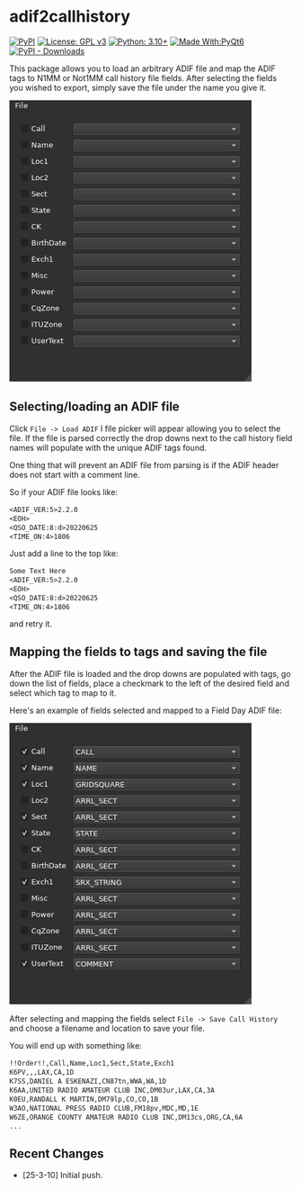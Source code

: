 # adif2callhistory

[![PyPI](https://img.shields.io/pypi/v/adif2callhistory)](https://pypi.org/project/adif2callhistory/)
[![License: GPL v3](https://img.shields.io/badge/License-GPLv3-blue.svg)](https://www.gnu.org/licenses/gpl-3.0)
[![Python: 3.10+](https://img.shields.io/badge/python-3.9+-blue.svg)](https://www.python.org/downloads/)
[![Made With:PyQt6](https://img.shields.io/badge/Made%20with-PyQt6-blue)](https://pypi.org/project/PyQt6/)
[![PyPI - Downloads](https://img.shields.io/pypi/dm/adif2callhistory)](https://pypi.org/project/adif2callhistory/)

This package allows you to load an arbitrary ADIF file and map the ADIF tags to N1MM or Not1MM call history file fields.
After selecting the fields you wished to export, simply save the file under the name you give it.

![main screen](https://github.com/mbridak/adif2callhistory/blob/main/pic/adif2callhistory_initial.png?raw=true)

## Selecting/loading an ADIF file

Click `File -> Load ADIF` I file picker will appear allowing you to select the file. If the file is parsed correctly the drop downs next to the call history field names will populate with the unique ADIF tags found.

One thing that will prevent an ADIF file from parsing is if the ADIF header does not start with a comment line.

So if your ADIF file looks like:

```text
<ADIF_VER:5>2.2.0
<EOH>
<QSO_DATE:8:d>20220625
<TIME_ON:4>1806
```

Just add a line to the top like:

```text
Some Text Here
<ADIF_VER:5>2.2.0
<EOH>
<QSO_DATE:8:d>20220625
<TIME_ON:4>1806
```

and retry it.

## Mapping the fields to tags and saving the file

After the ADIF file is loaded and the drop downs are populated with tags, go down the list of fields, place a checkmark to the left of the desired field and select which tag to map to it.

Here's an example of fields selected and mapped to a Field Day ADIF file:

![mapped fields](https://github.com/mbridak/adif2callhistory/blob/main/pic/adif2callhistory_select_fields.png?raw=true)

After selecting and mapping the fields select `File -> Save Call History` and choose a filename and location to save your file.

You will end up with something like:

```text
!!Order!!,Call,Name,Loc1,Sect,State,Exch1
K6PV,,,LAX,CA,1D
K7SS,DANIEL A ESKENAZI,CN87tn,WWA,WA,1D
K6AA,UNITED RADIO AMATEUR CLUB INC,DM03ur,LAX,CA,3A
K0EU,RANDALL K MARTIN,DM79lp,CO,CO,1B
W3AO,NATIONAL PRESS RADIO CLUB,FM18pv,MDC,MD,1E
W6ZE,ORANGE COUNTY AMATEUR RADIO CLUB INC,DM13cs,ORG,CA,6A
...
```

## Recent Changes

- [25-3-10] Initial push.
